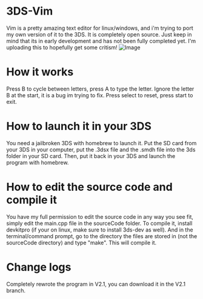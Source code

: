 # 3DS-Vim
Vim is a pretty amazing text editor for linux/windows, and i'm trying to port my own version of it to the 3DS.
It is completely open source. Just keep in mind that its in early development and has not been fully completed yet. I'm uploading this to hopefully get some critism!
![Image](https://user-images.githubusercontent.com/89216946/193067540-d667a6f4-d586-4305-98e3-65be2a055eb8.jpeg)
# How it works
Press B to cycle between letters, press A to type the letter. Ignore the letter B at the start, it is a bug im trying to fix.
Press select to reset, press start to exit.

# How to launch it in your 3DS
You need a jailbroken 3DS with homebrew to launch it. Put the SD card from your 3DS in your computer, put the .3dsx file and the .smdh file into the 3ds folder in your SD card. Then, put it back in your 3DS and launch the program with homebrew.

# How to edit the source code and compile it
You have my full permission to edit the source code in any way you see fit, simply edit the main.cpp file in the sourceCode folder. To compile it, install devkitpro (if your on linux, make sure to install 3ds-dev as well). And in the terminal/command prompt, go to the directory the files are stored in (not the sourceCode directory) and type "make". This will compile it.

# Change logs
Completely rewrote the program in V2.1, you can download it in the V2.1 branch.
